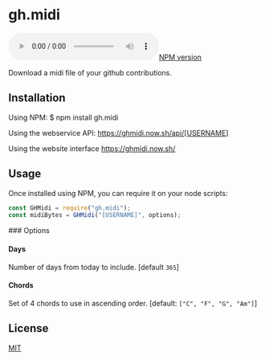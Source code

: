 # gh.midi

[![NPM version](https://flat.badgen.net/npm/v/gh.midi)](https://www.npmjs.com/package/gh.midi)

Download a midi file of your github contributions.


## Installation

Using NPM:
    $ npm install gh.midi

Using the webservice API:
    https://ghmidi.now.sh/api/[USERNAME]

Using the website interface
    https://ghmidi.now.sh/


## Usage

Once installed using NPM, you can require it on your node scripts:
```js
const GHMidi = require("gh.midi");
const midiBytes = GHMidi("[USERNAME]", options);
```


### Options

#### Days
Number of days from today to include. [default `365`]

#### Chords
Set of 4 chords to use in ascending order. [default: `["C", "F", "G", "Am"]`]


## License
[MIT](license)
